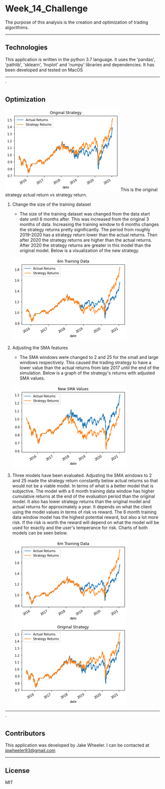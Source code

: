 # Week_14_Challenge
The purpose of this analysis is the creation and optimization of trading algorithims. 


---

## Technologies

This application is written in the python 3.7 language. It uses the 'pandas', 'pathlib', 'sklearn', 'hvplot' and 'numpy' libraries and dependencies. It has been developed and tested on MacOS


---
`
## Optimization

![](images/Original%20Strategy.png)
This is the original strategy actual return vs strategy return. 

1. Change the size of the training dataset
    - The size of the training dataset was changed from the data start date until 6 months after. This was increased from the original 3 months of data. Increasing the training window to 6 months changes the strategy returns pretty significantly. The period from roughly 2019-2020 has a strategy return lower than the actual returns. Then after 2020 the strategy returns are higher than the actual returns. After 2020 the strategy returns are greater in this model than the original model. Below is a visualization of the new strategy.

    ![](images/6m%20Training%20Data.png)

2. Adjusting the SMA features
    - The SMA windows were changed to 2 and 25 for the small and large windows respectively. This caused the trading strategy to have a lower value than the actual returns from late 2017 until the end of the simulation. Below is a graph of the strategy's returns with adjusted SMA values.

    ![](images/New%20SMA%20values.png)

3. Three models have been evaluated. Adjusting the SMA windows to 2 and 25 made the strategy return constantly below actual returns so that would not be a viable model. In terms of what is a better model that is subjective. The model with a 6 month training data window has higher cumulative returns at the end of the evaluation period than the original model. It also has lower strategy returns than the original model and actual returns for approximately a year. It depends on what the client using the model values in terms of risk vs reward. The 6 month training data window model has the highest potential reward, but also a lot more risk. If the risk is worth the reward will depend on what the model will be used for exactly and the user's temperance for risk. Charts of both models can be seen below. 

    ![](images/6m%20Training%20Data.png)
    ![](images/Original%20Strategy.png)


---
`
## Contributors

This application was developed by Jake Wheeler. I can be contacted at jpwheeler93@gmail.com


---

## License

MIT